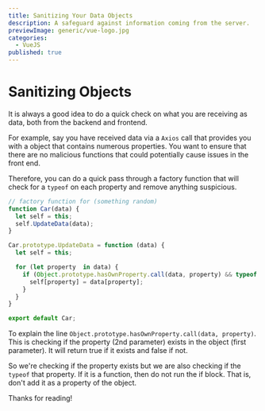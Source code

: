 ```yaml
---
title: Sanitizing Your Data Objects
description: A safeguard against information coming from the server.
previewImage: generic/vue-logo.jpg
categories:
  - VueJS
published: true
---
```


# Sanitizing Objects

It is always a good idea to do a quick check on what you are receiving as data, both from the backend and frontend.

For example, say you have received data via a `Axios` call that provides you with a object that contains numerous properties. You want to ensure that there are no malicious functions that could potentially cause issues in the front end.

Therefore, you can do a quick pass through a factory function that will check for a `typeof` on each property and remove anything suspicious.

```javascript
// factory function for (something random)
function Car(data) {
  let self = this;
  self.UpdateData(data);
}

Car.prototype.UpdateData = function (data) {
  let self = this;

  for (let property  in data) {
    if (Object.prototype.hasOwnProperty.call(data, property) && typeof data[property] !== 'function') {
      self[property] = data[property];
    }
  }
}

export default Car;
```

To explain the line `Object.prototype.hasOwnProperty.call(data, property)`. This is checking if the property (2nd parameter) exists in the object (first parameter).
It will return true if it exists and false if not.

So we're checking if the property exists but we are also checking if the `typeof` that property. If it is a function, then do not run the if block. That is, don't add it as a property of the object.

Thanks for reading!
